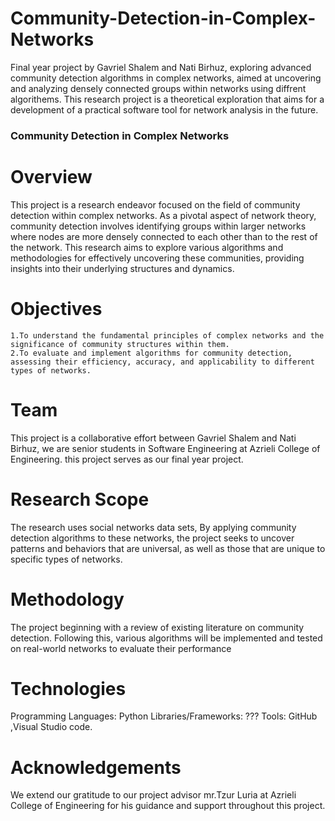 # Community-Detection-in-Complex-Networks

Final year project by Gavriel Shalem and Nati Birhuz, exploring advanced community detection algorithms in complex networks, aimed at uncovering and analyzing densely connected groups within networks using diffrent algorithems. This research project is a theoretical exploration that aims for a development of a practical software tool for network analysis in the future.

### Community Detection in Complex Networks

# Overview

This project is a research endeavor focused on the field of community detection within complex networks. As a pivotal aspect of network theory, community detection involves identifying groups within larger networks where nodes are more densely connected to each other than to the rest of the network. This research aims to explore various algorithms and methodologies for effectively uncovering these communities, providing insights into their underlying structures and dynamics.

# Objectives

    1.To understand the fundamental principles of complex networks and the significance of community structures within them.
    2.To evaluate and implement algorithms for community detection, assessing their efficiency, accuracy, and applicability to different types of networks.

# Team

This project is a collaborative effort between Gavriel Shalem and Nati Birhuz, we are senior students in Software Engineering at Azrieli College of Engineering. this project serves as our final year project.

# Research Scope

The research uses social networks data sets, By applying community detection algorithms to these networks, the project seeks to uncover patterns and behaviors that are universal, as well as those that are unique to specific types of networks.

# Methodology

The project beginning with a review of existing literature on community detection. Following this, various algorithms will be implemented and tested on real-world networks to evaluate their performance

# Technologies

Programming Languages: Python
Libraries/Frameworks: ???
Tools: GitHub ,Visual Studio code.

# Acknowledgements

We extend our gratitude to our project advisor mr.Tzur Luria at Azrieli College of Engineering for his guidance and support throughout this project.
